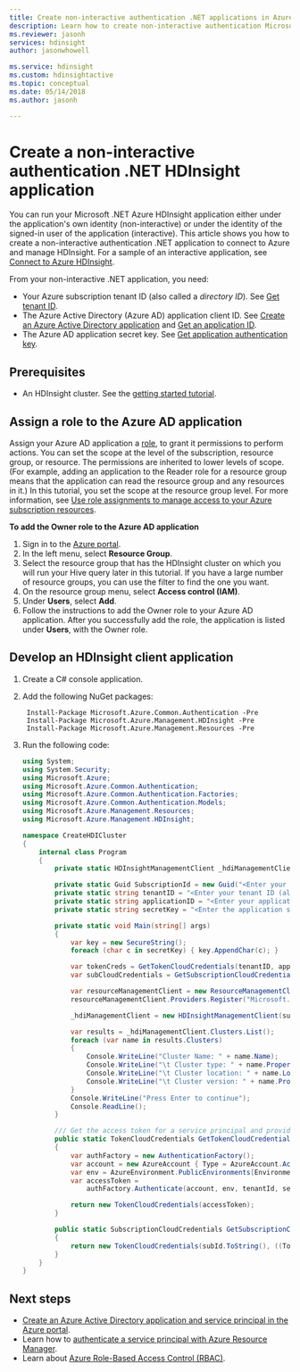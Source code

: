 ```yaml
---
title: Create non-interactive authentication .NET applications in Azure HDInsight 
description: Learn how to create non-interactive authentication Microsoft .NET applications in Azure HDInsight.
ms.reviewer: jasonh
services: hdinsight
author: jasonwhowell

ms.service: hdinsight
ms.custom: hdinsightactive
ms.topic: conceptual
ms.date: 05/14/2018
ms.author: jasonh

---
```

# Create a non-interactive authentication .NET HDInsight application
You can run your Microsoft .NET Azure HDInsight application either under the application's own identity (non-interactive) or under the identity of the signed-in user of the application (interactive). This article shows you how to create a non-interactive authentication .NET application to connect to Azure and manage HDInsight. For a sample of an interactive application, see [Connect to Azure HDInsight](hdinsight-administer-use-dotnet-sdk.md#connect-to-azure-hdinsight). 

From your non-interactive .NET application, you need:

* Your Azure subscription tenant ID (also called a *directory ID*). See [Get tenant ID](../azure-resource-manager/resource-group-create-service-principal-portal.md#get-tenant-id).
* The Azure Active Directory (Azure AD) application client ID. See [Create an Azure Active Directory application](../azure-resource-manager/resource-group-create-service-principal-portal.md#create-an-azure-active-directory-application) and [Get an application ID](../azure-resource-manager/resource-group-create-service-principal-portal.md#get-application-id-and-authentication-key).
* The Azure AD application secret key. See [Get application authentication key](../azure-resource-manager/resource-group-create-service-principal-portal.md#get-application-id-and-authentication-key).

## Prerequisites
* An HDInsight cluster. See the [getting started tutorial](hadoop/apache-hadoop-linux-tutorial-get-started.md#create-cluster).

## Assign a role to the Azure AD application
Assign your Azure AD application a [role](../role-based-access-control/built-in-roles.md), to grant it permissions to perform actions. You can set the scope at the level of the subscription, resource group, or resource. The permissions are inherited to lower levels of scope. (For example, adding an application to the Reader role for a resource group means that the application can read the resource group and any resources in it.) In this tutorial, you set the scope at the resource group level. For more information, see [Use role assignments to manage access to your Azure subscription resources](../role-based-access-control/role-assignments-portal.md).

**To add the Owner role to the Azure AD application**

1. Sign in to the [Azure portal](https://portal.azure.com).
2. In the left menu, select **Resource Group**.
3. Select the resource group that has the HDInsight cluster on which you will run your Hive query later in this tutorial. If you have a large number of resource groups, you can use the filter to find the one you want.
4. On the resource group menu, select **Access control (IAM)**.
5. Under **Users**, select **Add**.
6. Follow the instructions to add the Owner role to your Azure AD application. After you successfully add the role, the application is listed under **Users**, with the Owner role. 

## Develop an HDInsight client application

1. Create a C# console application.
2. Add the following NuGet packages:

        Install-Package Microsoft.Azure.Common.Authentication -Pre
        Install-Package Microsoft.Azure.Management.HDInsight -Pre
        Install-Package Microsoft.Azure.Management.Resources -Pre

3. Run the following code:

    ```csharp
    using System;
    using System.Security;
    using Microsoft.Azure;
    using Microsoft.Azure.Common.Authentication;
    using Microsoft.Azure.Common.Authentication.Factories;
    using Microsoft.Azure.Common.Authentication.Models;
    using Microsoft.Azure.Management.Resources;
    using Microsoft.Azure.Management.HDInsight;
    
    namespace CreateHDICluster
    {
        internal class Program
        {
            private static HDInsightManagementClient _hdiManagementClient;
    
            private static Guid SubscriptionId = new Guid("<Enter your Azure subscription ID>");
            private static string tenantID = "<Enter your tenant ID (also called directory ID)>";
            private static string applicationID = "<Enter your application ID>";
            private static string secretKey = "<Enter the application secret key>";
    
            private static void Main(string[] args)
            {
                var key = new SecureString();
                foreach (char c in secretKey) { key.AppendChar(c); }
    
                var tokenCreds = GetTokenCloudCredentials(tenantID, applicationID, key);
                var subCloudCredentials = GetSubscriptionCloudCredentials(tokenCreds, SubscriptionId);
    
                var resourceManagementClient = new ResourceManagementClient(subCloudCredentials);
                resourceManagementClient.Providers.Register("Microsoft.HDInsight");
    
                _hdiManagementClient = new HDInsightManagementClient(subCloudCredentials);
    
                var results = _hdiManagementClient.Clusters.List();
                foreach (var name in results.Clusters)
                {
                    Console.WriteLine("Cluster Name: " + name.Name);
                    Console.WriteLine("\t Cluster type: " + name.Properties.ClusterDefinition.ClusterType);
                    Console.WriteLine("\t Cluster location: " + name.Location);
                    Console.WriteLine("\t Cluster version: " + name.Properties.ClusterVersion);
                }
                Console.WriteLine("Press Enter to continue");
                Console.ReadLine();
            }
    
            /// Get the access token for a service principal and provided key.          
            public static TokenCloudCredentials GetTokenCloudCredentials(string tenantId, string clientId, SecureString secretKey)
            {
                var authFactory = new AuthenticationFactory();
                var account = new AzureAccount { Type = AzureAccount.AccountType.ServicePrincipal, Id = clientId };
                var env = AzureEnvironment.PublicEnvironments[EnvironmentName.AzureCloud];
                var accessToken =
                    authFactory.Authenticate(account, env, tenantId, secretKey, ShowDialog.Never).AccessToken;
    
                return new TokenCloudCredentials(accessToken);
            }
    
            public static SubscriptionCloudCredentials GetSubscriptionCloudCredentials(SubscriptionCloudCredentials creds, Guid subId)
            {
                return new TokenCloudCredentials(subId.ToString(), ((TokenCloudCredentials)creds).Token);
            }
        }
    }
    ```


## Next steps
* [Create an Azure Active Directory application and service principal in the Azure portal](../azure-resource-manager/resource-group-create-service-principal-portal.md).
* Learn how to [authenticate a service principal with Azure Resource Manager](../azure-resource-manager/resource-group-authenticate-service-principal.md).
* Learn about [Azure Role-Based Access Control (RBAC)](../role-based-access-control/role-assignments-portal.md).
